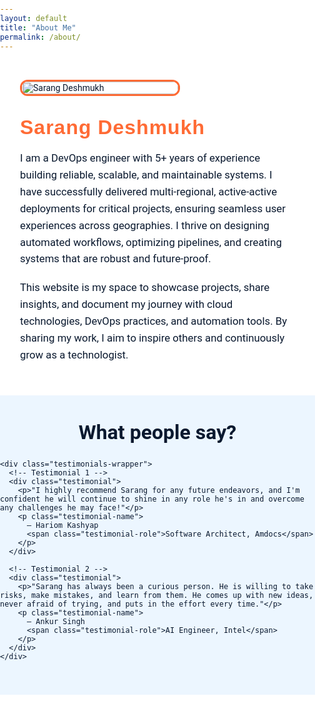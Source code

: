 ```yaml
---
layout: default
title: "About Me"
permalink: /about/
---
```


<div class="about-page">

  <!-- Photo -->
  <div class="about-photo">
    <img src="{{ '/assets/images/photo.png' | relative_url }}" alt="Sarang Deshmukh">
  </div>




<script>
/*
  Behavior:
  - Inserts a privacy-enhanced YouTube iframe that autoplay=1, loop=1, muted=1, playsinline=1
  - If user clicks Unmute, the iframe is replaced by a non-muted autoplaying iframe (browser may require user interaction)
*/
(function () {
  const container = document.getElementById('yt-player');
  const vid = container.dataset.videoId;
  const unmuteBtn = document.getElementById('unmute-btn');

  // Build iframe URL that autoplay & loop (loop needs playlist=VIDEO_ID)
  function buildSrc({ mute = true } = {}) {
    const params = new URLSearchParams({
      rel: 0,
      modestbranding: 1,
      autoplay: 1,
      loop: 1,
      playlist: vid,
      playsinline: 1,
    });
    if (mute) params.set('mute', '1');
    return `https://www.youtube-nocookie.com/embed/${vid}?${params.toString()}`;
  }

  // insert iframe
  function insertIframe({ mute = true } = {}) {
    const iframe = document.createElement('iframe');
    iframe.src = buildSrc({ mute });
    iframe.title = 'YouTube video player';
    iframe.setAttribute('frameborder', '0');
    iframe.setAttribute('allow', 'accelerometer; autoplay; clipboard-write; encrypted-media; gyroscope; picture-in-picture; web-share; fullscreen');
    iframe.allowFullscreen = true;
    iframe.loading = 'lazy';
    iframe.style.width = '100%';
    iframe.style.height = '100%';
    // clear container and append
    container.innerHTML = '';
    container.appendChild(iframe);
  }

  // initial muted autoplay insert
  insertIframe({ mute: true });

  // Unmute button: user interaction required to enable sound.
  unmuteBtn.addEventListener('click', function () {
    // replace iframe with one that has mute=0; since this is a user gesture, autoplay with sound should start.
    insertIframe({ mute: false });

    // hide the button once unmuted
    unmuteBtn.style.display = 'none';
  }, { once: true });

  // Optional: hide unmute button on small screens if you don't want it visible
  // if (window.matchMedia && window.matchMedia('(max-width:420px)').matches) { unmuteBtn.style.display = 'none'; }
})();
</script>



  <!-- Bio -->
  <div class="about-bio">
    <h2>Sarang Deshmukh</h2>
    <p>
      I am a DevOps engineer with 5+ years of experience building reliable, scalable, and maintainable systems. I have successfully delivered multi-regional, active-active deployments for critical projects, ensuring seamless user experiences across geographies. I thrive on designing automated workflows, optimizing pipelines, and creating systems that are robust and future-proof.
    </p>
    <p>
      This website is my space to showcase projects, share insights, and document my journey with cloud technologies, DevOps practices, and automation tools. By sharing my work, I aim to inspire others and continuously grow as a technologist.
    </p>
  </div>
</div>



<!-- ================== Testimonials Section ================== -->
<section class="testimonials-section">
  <div class="container">
    <h2 class="testimonials-heading">What people say?</h2>

    <div class="testimonials-wrapper">
      <!-- Testimonial 1 -->
      <div class="testimonial">
        <p>"I highly recommend Sarang for any future endeavors, and I'm confident he will continue to shine in any role he's in and overcome any challenges he may face!"</p>
        <p class="testimonial-name">
          – Hariom Kashyap
          <span class="testimonial-role">Software Architect, Amdocs</span>
        </p>
      </div>

      <!-- Testimonial 2 -->
      <div class="testimonial">
        <p>"Sarang has always been a curious person. He is willing to take risks, make mistakes, and learn from them. He comes up with new ideas, never afraid of trying, and puts in the effort every time."</p>
        <p class="testimonial-name">
          – Ankur Singh
          <span class="testimonial-role">AI Engineer, Intel</span>
        </p>
      </div>
    </div>
  </div>
</section>

<style>
/* ================== FORCE FULL PAGE BACKGROUND ================== */
html, body {
  background-color: #FFFFFF;
  color: #0A192F;
  margin: 0;
  padding: 0;
  font-family: 'Roboto', sans-serif;
  box-sizing: border-box;
}

/* ================== ABOUT PAGE ================== */
.about-page {
  display: flex;
  flex-wrap: wrap;
  align-items: center;
  gap: 2rem;
  padding: 2rem 2rem 2rem 2rem;
  background: #FFFFFF;
  color: #0A192F;
}

/* Photo */
.about-photo {
  flex: 0 0 250px;
}
.about-photo img {
  width: 100%;
  border-radius: 12px;
  border: 3px solid #FF6B35;
  transition: transform 0.3s ease, box-shadow 0.3s ease;
}

/* Bio */
.about-bio {
  flex: 1 1 500px;
  font-size: 1.05rem;
}
.about-bio h2 {
  font-family: 'Rubik', sans-serif;
  font-size: 2rem;
  color: #FF6B35;
  margin: 0 0 0.5rem;
  letter-spacing: 1px;
}
.about-bio p {
  line-height: 1.6;
  margin-bottom: 1.2rem;
}
.about-bio a {
  color: #FFFFFF;
  text-decoration: none;
  font-weight: 500;
  border-radius: 6px;
  background: linear-gradient(135deg, #FF8C42 0%, #FF6B35 100%);
  padding: 0.6rem 1.2rem;
  display: inline-block;
  transition: background-color 0.3s ease;
  box-shadow: 0 2px 6px rgba(0,0,0,0.2);
}
.about-bio a:hover {
  background: linear-gradient(135deg, #FF6B35 0%, #FF8C42 100%);
}


/* ================== TESTIMONIALS ================== */
.testimonials-section {
  background-color: #ECF6FF !important;
  padding: 40px 0;
}

.testimonials-heading {
  color: #0A192F;
  font-size: 2rem;
  text-align: center;
  margin: 0 0 25px 0;
}

.testimonials-wrapper {
  display: flex;
  flex-wrap: wrap;
  justify-content: center;
  gap: 10px;
  padding: 0 20px;
  margin-bottom: 0;
}

.testimonial {
  background-color: #FF6B35;
  color: #FFFFFF !important;
  border-radius: 12px;
  padding: 30px 30px;
  box-shadow: 0 4px 15px rgba(0,0,0,0.2);
  flex: 0 1 360px;
  max-width: 360px;
  margin: 10px;
  transition: transform 0.3s ease, box-shadow 0.3s ease;
  border: none;
  position: relative;
  overflow: hidden;
}

.testimonial p {
  margin-bottom: 15px;
  color: #FFFFFF !important;
}

.testimonial-name {
  font-weight: bold;
  color: #FFFFFF !important;
  margin-top: 10px;
}

.testimonial-role {
  display: block;
  font-style: italic;
  color: #EFF6FF !important;
  margin-top: 3px;
}

/* Hover effect */
.testimonial:hover {
  transform: translateY(-5px);
  box-shadow: 0 8px 25px rgba(0,0,0,0.3);
}

/* ================== RESPONSIVE ================== */
@media (max-width: 768px) {
  .about-page {
    flex-direction: column;
    align-items: flex-start;
  }
  .about-photo {
    flex: 0 0 150px;
    margin-bottom: 0rem;
  }
  .about-bio {
    text-align: left;
  }
  .doing-wrapper {
    flex-direction: column;
    align-items: center;
  }
  
  .doing-card {
    width: 90%;
  }
  .testimonials-wrapper {
    flex-direction: column;
    gap: 20px;
  }
  .testimonial {
    max-width: 90%;
    padding: 20px;
    margin: 0 auto;
  }
}

@media (max-width: 480px) {
  .testimonials-wrapper {
    width: 100%;
    padding: 0;
    flex-direction: column;
    align-items: center;
  }

  .testimonial {
    width: 95% !important;
    max-width: 320px !important;
    padding: 14px 16px;
    margin: 12px 0;
    font-size: 1.3rem;
    line-height: 1.5;
    text-align: left;
  }

  .testimonial p {
    margin-bottom: 10px;
  }

  .testimonial-name {
    font-size: 0.95rem;
    margin-top: 8px;
  }

  .testimonial-role {
    font-size: 0.85rem;
  }
}

@media (max-width: 768px) {
  .doing-heading {
    margin-bottom: 25px !important; /* reduce gap below heading on mobile */
  }
}

</style>
